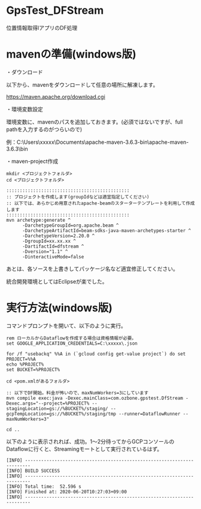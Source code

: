 # GpsTest_DFStream
位置情報取得lアプリのDF処理

# mavenの準備(windows版)

・ダウンロード

以下から、mavenをダウンロードして任意の場所に解凍します。

https://maven.apache.org/download.cgi

・環境変数設定

環境変数に、mavenのパスを追加しておきます。(必須ではないですが、full pathを入力するのがつらいので)

例：C:\Users\xxxxx\Documents\apache-maven-3.6.3-bin\apache-maven-3.6.3\bin

・maven-project作成

```
mkdir <プロジェクトフォルダ>
cd <プロジェクトフォルダ>

::::::::::::::::::::::::::::::::::::::::::::::
:: プロジェクトを作成します(groupIdなどは適宜指定してください)
:: 以下では、あらかじめ用意されたapache-beamのスターターテンプレートを利用して作成します
::::::::::::::::::::::::::::::::::::::::::::::
mvn archetype:generate ^
      -DarchetypeGroupId=org.apache.beam ^
      -DarchetypeArtifactId=beam-sdks-java-maven-archetypes-starter ^
      -DarchetypeVersion=2.20.0 ^
      -DgroupId=xx.xx.xx ^
      -DartifactId=dfstream ^
      -Dversion="1.1" ^
      -DinteractiveMode=false

```

あとは、各ソースを上書きしてパッケージ名など適宜修正してください。

統合開発環境としてはEclipseが楽でした。


# 実行方法(windows版)

コマンドプロンプトを開いて、以下のように実行。


```
rem ローカルからDataflowを作成する場合は資格情報が必要。
set GOOGLE_APPLICATION_CREDENTIALS=C:\xxxxx\.json

for /f "usebackq" %%A in (`gcloud config get-value project`) do set PROJECT=%%A
echo %PROJECT%
set BUCKET=%PROJECT%

cd <pom.xmlがあるフォルダ>

:: 以下でDF開始。料金が怖いので、maxNumWorkers=3にしています
mvn compile exec:java -Dexec.mainClass=com.ozbone.gpstest.DfStream -Dexec.args="--project=%PROJECT% --stagingLocation=gs://%BUCKET%/staging/ --gcpTempLocation=gs://%BUCKET%/staging/tmp --runner=DataflowRunner --maxNumWorkers=3"

cd ..

```

以下のように表示されれば、成功。1～2分待ってからGCPコンソールのDataflowに行くと、Streamingモートとして実行されているはず。

```
[INFO] ------------------------------------------------------------------------
[INFO] BUILD SUCCESS
[INFO] ------------------------------------------------------------------------
[INFO] Total time:  52.596 s
[INFO] Finished at: 2020-06-20T10:27:03+09:00
[INFO] ------------------------------------------------------------------------

```